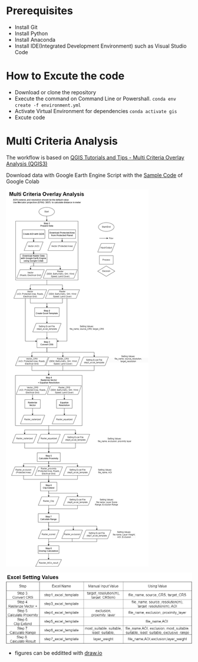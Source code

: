 
# Prerequisites
- Install Git
- Install Python
- Install Anaconda
- Install IDE(Integrated Development Environment) such as Visual Studio Code

# How to Excute the code
- Download or clone the repository
- Execute the command on Command Line or Powershall.
`conda env create -f environment.yml`
- Activate Virtual Environment for dependencies
`conda activate gis`
- Excute code


# Multi Criteria Analysis
The workflow is based on [QGIS Tutorials and Tips - Multi Criteria Overlay Analysis (QGIS3)](https://www.qgistutorials.com/en/docs/3/multi_criteria_overlay.html)

Download data with Google Earth Engine Script with the [Sample Code](https://colab.research.google.com/drive/1uMmtVNNbjE_4-qoH3WjihAMtjb1P1fSv?usp=sharing) of Google Colab

![flowchart](flowchart.png)

![setting_values](setting_values.png)

* figures can be edditted with [draw.io](draw.io)
